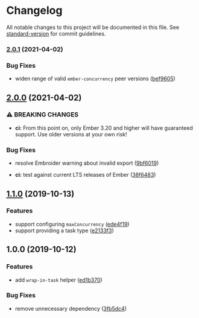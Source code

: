 # Changelog

All notable changes to this project will be documented in this file. See [standard-version](https://github.com/conventional-changelog/standard-version) for commit guidelines.

### [2.0.1](https://github.com/alexlafroscia/ember-concurrency-wrap-in-task/compare/v2.0.0...v2.0.1) (2021-04-02)


### Bug Fixes

* widen range of valid `ember-concurrency` peer versions ([bef9605](https://github.com/alexlafroscia/ember-concurrency-wrap-in-task/commit/bef96054b5b19434382bcf4f9ecbb1c5bd90a65a))

## [2.0.0](https://github.com/alexlafroscia/ember-concurrency-wrap-in-task/compare/v1.1.0...v2.0.0) (2021-04-02)


### ⚠ BREAKING CHANGES

* **ci:** From this point on, only Ember 3.20 and higher will have guaranteed support. Use older versions at your own risk!

### Bug Fixes

* resolve Embroider warning about invalid export ([9bf6019](https://github.com/alexlafroscia/ember-concurrency-wrap-in-task/commit/9bf601985baece4e06cc70428236aafe4b35319d))


* **ci:** test against current LTS releases of Ember ([38f6483](https://github.com/alexlafroscia/ember-concurrency-wrap-in-task/commit/38f6483c7a1da39b56e709a33da6abf504079f67))

## [1.1.0](https://github.com/alexlafroscia/ember-concurrency-wrap-in-task/compare/v1.0.0...v1.1.0) (2019-10-13)


### Features

* support configuring `maxConcurrency` ([ede4f19](https://github.com/alexlafroscia/ember-concurrency-wrap-in-task/commit/ede4f1946cd8d933145d03200dddae308d879cd9))
* support providing a task type ([e2133f3](https://github.com/alexlafroscia/ember-concurrency-wrap-in-task/commit/e2133f3fe228eeee9c50993edd253332606ff361))

## 1.0.0 (2019-10-12)


### Features

* add `wrap-in-task` helper ([ed1b370](https://github.com/alexlafroscia/ember-concurrency-wrap-in-task/commit/ed1b370bc15ed3585d650cb0f1309d78aeeae863))


### Bug Fixes

* remove unnecessary dependency ([3fb5dc4](https://github.com/alexlafroscia/ember-concurrency-wrap-in-task/commit/3fb5dc40d3fefe15057aff88b6b4fc1f17aaf7ae))
